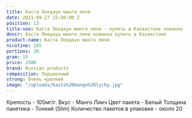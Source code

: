 ```yaml
---
title: Каста Локдаун манго личи
date: 2021-09-27 15:49:00 Z
position: 13
title-seo: Каста Локдаун манго личи - купить в Казахстане новинка
descr: Каста Локдаун манго личи новинка купить в Казахстане
product-name: Каста Локдаун манго личи
nicotine: 105
portions: 20
gram: 15
price: 2500
brand: Russian products
composition: Порционный
strong: Очень крепкий
image: "/uploads/Kasta%20mango%20lychy.jpg"
---
```


Крепость - 105мг/г.
Вкус - Манго Лиич
Цвет пакета - Белый
Толщина пакетика - Тонкий (Slim)
Количество пакетов в упаковке - около 20
